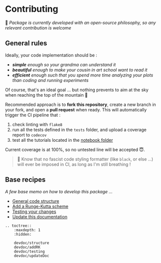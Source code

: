 # Contributing

📜 _Package is currently developed with an open-source philosophy, so any relevant contribution is welcome_

## General rules

Ideally, your code implementation should be :

- _**simple** enough so your grandma can understand it_
- _**beautiful** enough to make your cousin in art school want to read it_
- _**efficient** enough such that you spend more time analyzing your plots than coding and running experiments_

Of course, that's an ideal goal ... but nothing prevents to aim at the sky when reaching the top of the mountain 🚡

Recommended approach is to **fork this repository**, create a new branch in your fork, and open a **pull request** when ready.
This will automatically trigger the CI pipeline that :

1. check linting with `flake8`
2. run all the tests defined in the `tests` folder, and upload a coverage report to `codecov`
3. test all the tutorials located in the [notebook folder](https://github.com/Parallel-in-Time/qmat/tree/main/docs/notebooks) 

Current coverage is at 100%, so no untested line will be accepted 😇.

> 📣 Know that no fascist code styling formatter (like `black`, or else ...) will ever be imposed in CI, as long as I'm still breathing !

## Base recipes

_A few base memo on how to develop this package ..._

- [General code structure](./devdoc/structure.md)
- [Add a Runge-Kutta scheme](./devdoc/addRK.md)
- [Testing your changes](./devdoc/testing.md)
- [Update this documentation](./devdoc/updateDoc.md)

```{eval-rst}
.. toctree::
    :maxdepth: 1
    :hidden:

    devdoc/structure
    devdoc/addRK
    devdoc/testing
    devdoc/updateDoc
```